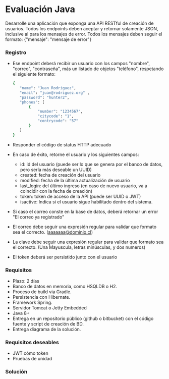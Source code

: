 # Evaluación Java

Desarrolle una aplicación que exponga una API RESTful de creación de usuarios. 
Todos los endpoints deben aceptar y retornar solamente JSON, inclusive al para los mensajes de error. 
Todos los mensajes deben seguir el formato: 
 {"mensaje": "mensaje de error"} 

###  Registro 
* Ese endpoint deberá recibir un usuario con los campos "nombre", "correo", "contraseña", más un listado de objetos "teléfono", respetando el siguiente formato: 
     ```sh
     { 
        "name": "Juan Rodriguez", 
        "email": "juan@rodriguez.org" , 
        "password": "hunter2", 
        "phones": [ 
            { 
                "number": "1234567", 
                "citycode": "1",	 
                "contrycode": "57" 
            } 
        ] 
    }
     ```
* Responder el código de status HTTP adecuado 
* En caso de éxito, retorne el usuario y los siguientes campos: 
    - id: id del usuario (puede ser lo que se genera por el banco de datos, pero sería más deseable un UUID) 
    - created: fecha de creación del usuario 
    - modified: fecha de la última actualización de usuario 
    - last_login: del último ingreso (en caso de nuevo usuario, va a coincidir con la fecha de creación) 
    - token: token de acceso de la API (puede ser UUID o JWT) 
    - isactive: Indica si el usuario sigue habilitado dentro del sistema. 

* Si caso el correo conste en la base de datos, deberá retornar un error "El correo ya registrado"
* El correo debe seguir una expresión regular para validar que formato sea el correcto. (aaaaaaa@dominio.cl) 
* La clave debe seguir una expresión regular para validar que formato sea el correcto. (Una Mayuscula, letras minúsculas, y dos numeros) 
* El token deberá ser persistido junto con el usuario 

### Requisitos 
* Plazo: 2 días 
* Banco de datos en memoria, como HSQLDB o H2. 
* Proceso de build via Gradle. 
* Persistencia con Hibernate. 
* Framework Spring. 
* Servidor Tomcat o Jetty Embedded 
* Java 8+ 
* Entrega en un repositorio público (github o bitbucket) con el código fuente y script de creación de BD. 
* Entrega diagrama de la solución. 

### Requisitos deseables 
* JWT cómo token 
* Pruebas de unidad 

### Solución
